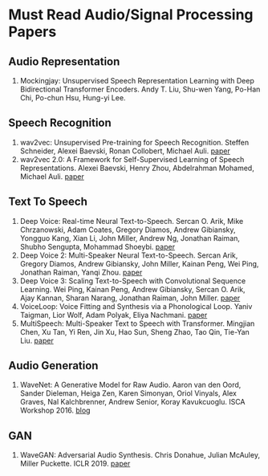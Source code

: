 # Must Read Audio/Signal Processing Papers

## Audio Representation
1. Mockingjay: Unsupervised Speech Representation Learning with Deep Bidirectional Transformer Encoders. Andy T. Liu, Shu-wen Yang, Po-Han Chi, Po-chun Hsu, Hung-yi Lee. 

## Speech Recognition
1. wav2vec: Unsupervised Pre-training for Speech Recognition. Steffen Schneider, Alexei Baevski, Ronan Collobert, Michael Auli. [paper](https://arxiv.org/abs/1904.05862)
2. wav2vec 2.0: A Framework for Self-Supervised Learning of Speech Representations. Alexei Baevski, Henry Zhou, Abdelrahman Mohamed, Michael Auli. [paper](https://arxiv.org/abs/2006.11477)

## Text To Speech
1. Deep Voice: Real-time Neural Text-to-Speech. Sercan O. Arik, Mike Chrzanowski, Adam Coates, Gregory Diamos, Andrew Gibiansky, Yongguo Kang, Xian Li, John Miller, Andrew Ng, Jonathan Raiman, Shubho Sengupta, Mohammad Shoeybi. [paper](https://arxiv.org/abs/1702.07825)
2. Deep Voice 2: Multi-Speaker Neural Text-to-Speech. Sercan Arik, Gregory Diamos, Andrew Gibiansky, John Miller, Kainan Peng, Wei Ping, Jonathan Raiman, Yanqi Zhou. [paper](https://arxiv.org/abs/1705.08947)
3. Deep Voice 3: Scaling Text-to-Speech with Convolutional Sequence Learning. Wei Ping, Kainan Peng, Andrew Gibiansky, Sercan O. Arik, Ajay Kannan, Sharan Narang, Jonathan Raiman, John Miller. [paper](https://arxiv.org/abs/1710.07654)
4. VoiceLoop: Voice Fitting and Synthesis via a Phonological Loop. Yaniv Taigman, Lior Wolf, Adam Polyak, Eliya Nachmani. [paper](https://arxiv.org/abs/1707.06588)
5. MultiSpeech: Multi-Speaker Text to Speech with Transformer. Mingjian Chen, Xu Tan, Yi Ren, Jin Xu, Hao Sun, Sheng Zhao, Tao Qin, Tie-Yan Liu. [paper](https://arxiv.org/abs/2006.04664)

## Audio Generation
1. WaveNet: A Generative Model for Raw Audio. Aaron van den Oord, Sander Dieleman, Heiga Zen, Karen Simonyan, Oriol Vinyals, Alex Graves, Nal Kalchbrenner, Andrew Senior, Koray Kavukcuoglu. ISCA Workshop 2016. [blog](https://deepmind.com/blog/article/wavenet-generative-model-raw-audio)

## GAN
1. WaveGAN: Adversarial Audio Synthesis. Chris Donahue, Julian McAuley, Miller Puckette. ICLR 2019. [paper](https://openreview.net/forum?id=ByMVTsR5KQ)


